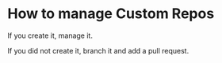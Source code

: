 # How to manage Custom Repos

If you create it, manage it.

If you did not create it, branch it and add a pull request.